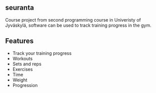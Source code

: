 ## seuranta
Course project from second programming course in Univeristy of Jyväskylä, software can be used to track training progress in the gym.

## Features

- Track your training progress
- Workouts
- Sets and reps
- Exercises
- Time
- Weight
- Progression
